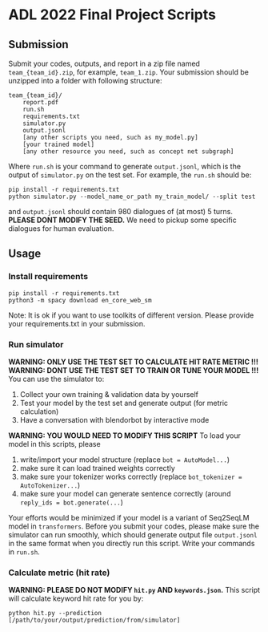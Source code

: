 # ADL 2022 Final Project Scripts
## Submission
Submit your codes, outputs, and report in a zip file named `team_{team_id}.zip`,
for example, `team_1.zip`.
Your submission should be unzipped into a folder with following structure:
```
team_{team_id}/
    report.pdf
    run.sh
    requirements.txt
    simulator.py
    output.jsonl
    [any other scripts you need, such as my_model.py]
    [your trained model]
    [any other resource you need, such as concept net subgraph]
```
Where `run.sh` is your command to generate `output.jsonl`,
which is the output of `simulator.py` on the test set.
For example, the `run.sh` should be:
```
pip install -r requirements.txt
python simulator.py --model_name_or_path my_train_model/ --split test
```
and `output.jsonl` should contain 980 dialogues of (at most) 5 turns.
**PLEASE DONT MODIFY THE SEED.** We need to pickup some specific dialogues for human evaluation.

## Usage
### Install requirements
```
pip install -r requirements.txt
python3 -m spacy download en_core_web_sm
```
Note: 
It is ok if you want to use toolkits of different version.
Please provide your requirements.txt in your submission.

### Run simulator
**WARNING: ONLY USE THE TEST SET TO CALCULATE HIT RATE METRIC !!!**
**WARNING: DONT USE THE TEST SET TO TRAIN OR TUNE YOUR MODEL !!!**
You can use the simulator to:
1. Collect your own training & validation data by yourself
2. Test your model by the test set and generate output (for metric calculation)
3. Have a conversation with blendorbot by interactive mode

**WARNING: YOU WOULD NEED TO MODIFY THIS SCRIPT**
To load your model in this scripts, please 
1. write/import your model structure (replace `bot = AutoModel...`)
2. make sure it can load trained weights correctly
3. make sure your tokenizer works correctly (replace `bot_tokenizer = AutoTokenizer...`)
4. make sure your model can generate sentence correctly (around `reply_ids = bot.generate(...`)

Your efforts would be minimized if your model is a variant of Seq2SeqLM model in `transformers`.
Before you submit your codes, please make sure the simulator can run smoothly, 
which should generate output file `output.jsonl` in the same format when you directly run this script.
Write your commands in `run.sh`.

### Calculate metric (hit rate)
**WARNING: PLEASE DO NOT MODIFY `hit.py` AND `keywords.json`.**
This script will calculate keyword hit rate for you by:
```
python hit.py --prediction [/path/to/your/output/prediction/from/simulator]
```
